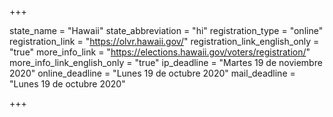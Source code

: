 +++

state_name = "Hawaii"
state_abbreviation = "hi"
registration_type = "online"
registration_link = "https://olvr.hawaii.gov/"
registration_link_english_only = "true"
more_info_link = "https://elections.hawaii.gov/voters/registration/"
more_info_link_english_only = "true"
ip_deadline = "Martes 19 de noviembre 2020"
online_deadline = "Lunes 19 de octubre 2020"
mail_deadline = "Lunes 19 de octubre 2020"

+++